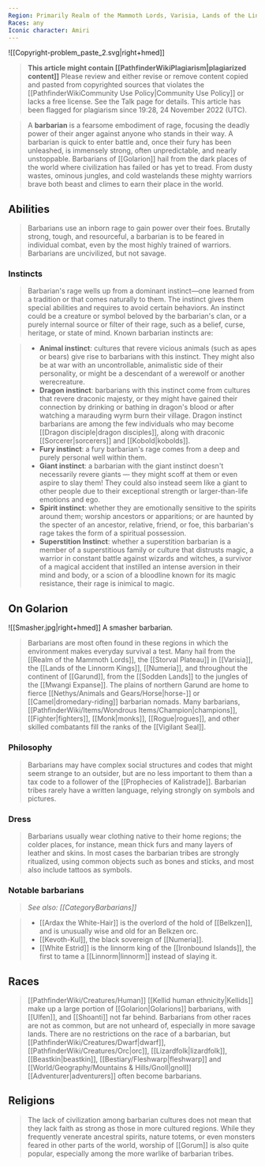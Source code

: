 ```yaml
---
Region: Primarily Realm of the Mammoth Lords, Varisia, Lands of the Linnorm Kings, Numeria, Garund
Races: any
Iconic character: Amiri
---
```


![[Copyright-problem_paste_2.svg|right+hmed]] 



> **This article might contain [[PathfinderWikiPlagiarism|plagiarized content]]**
Please review and either revise or remove content copied and pasted from copyrighted sources that violates the [[PathfinderWikiCommunity Use Policy|Community Use Policy]] or lacks a free license. See the Talk page for details.
> This article has been flagged for plagiarism since 19:28, 24 November 2022 (UTC).



> A **barbarian** is a fearsome embodiment of rage, focusing the deadly power of their anger against anyone who stands in their way. A barbarian is quick to enter battle and, once their fury has been unleashed, is immensely strong, often unpredictable, and nearly unstoppable. Barbarians of [[Golarion]] hail from the dark places of the world where civilization has failed or has yet to tread. From dusty wastes, ominous jungles, and cold wastelands these mighty warriors brave both beast and climes to earn their place in the world.



## Abilities

> Barbarians use an inborn rage to gain power over their foes. Brutally strong, tough, and resourceful, a barbarian is to be feared in individual combat, even by the most highly trained of warriors. Barbarians are uncivilized, but not savage.


### Instincts

> Barbarian's rage wells up from a dominant instinct—one learned from a tradition or that comes naturally to them. The instinct gives them special abilities and requires to avoid certain behaviors. An instinct could be a creature or symbol beloved by the barbarian's clan, or a purely internal source or filter of their rage, such as a belief, curse, heritage, or state of mind.
> Known barbarian instincts are:

> - **Animal instinct**: cultures that revere vicious animals (such as apes or bears) give rise to barbarians with this instinct. They might also be at war with an uncontrollable, animalistic side of their personality, or might be a descendant of a werewolf or another werecreature.
> - **Dragon instinct**: barbarians with this instinct come from cultures that revere draconic majesty, or they might have gained their connection by drinking or bathing in dragon's blood or after watching a marauding wyrm burn their village. Dragon instinct barbarians are among the few individuals who may become [[Dragon disciple|dragon disciples]], along with draconic [[Sorcerer|sorcerers]] and [[Kobold|kobolds]].
> - **Fury instinct**: a fury barbarian's rage comes from a deep and purely personal well within them.
> - **Giant instinct**: a barbarian with the giant instinct doesn't necessarily revere giants — they might scoff at them or even aspire to slay them! They could also instead seem like a giant to other people due to their exceptional strength or larger-than-life emotions and ego.
> - **Spirit instinct**: whether they are emotionally sensitive to the spirits around them; worship ancestors or apparitions; or are haunted by the specter of an ancestor, relative, friend, or foe, this barbarian's rage takes the form of a spiritual possession.
> - **Superstition Instinct**: whether a superstition barbarian is a member of a superstitious family or culture that distrusts magic, a warrior in constant battle against wizards and witches, a survivor of a magical accident that instilled an intense aversion in their mind and body, or a scion of a bloodline known for its magic resistance, their rage is inimical to magic.

## On Golarion

![[Smasher.jpg|right+hmed]] 
 A smasher barbarian.
> Barbarians are most often found in these regions in which the environment makes everyday survival a test. Many hail from the [[Realm of the Mammoth Lords]], the [[Storval Plateau]] in [[Varisia]], the [[Lands of the Linnorm Kings]], [[Numeria]], and throughout the continent of [[Garund]], from the [[Sodden Lands]] to the jungles of the [[Mwangi Expanse]]. The plains of northern Garund are home to fierce [[Nethys/Animals and Gears/Horse|horse-]] or [[Camel|dromedary-riding]] barbarian nomads.
> Many barbarians, [[PathfinderWiki/Items/Wondrous Items/Champion|champions]], [[Fighter|fighters]], [[Monk|monks]], [[Rogue|rogues]], and other skilled combatants fill the ranks of the [[Vigilant Seal]].


### Philosophy

> Barbarians may have complex social structures and codes that might seem strange to an outsider, but are no less important to them than a tax code to a follower of the [[Prophecies of Kalistrade]]. Barbarian tribes rarely have a written language, relying strongly on symbols and pictures.


### Dress

> Barbarians usually wear clothing native to their home regions; the colder places, for instance, mean thick furs and many layers of leather and skins. In most cases the barbarian tribes are strongly ritualized, using common objects such as bones and sticks, and most also include tattoos as symbols.


### Notable barbarians

> *See also: [[CategoryBarbarians]]*

> - [[Ardax the White-Hair]] is the overlord of the hold of [[Belkzen]], and is unusually wise and old for an Belkzen orc.
> - [[Kevoth-Kul]], the black sovereign of [[Numeria]].
> - [[White Estrid]] is the linnorm king of the [[Ironbound Islands]], the first to tame a [[Linnorm|linnorm]] instead of slaying it.

## Races

> [[PathfinderWiki/Creatures/Human]] [[Kellid human ethnicity|Kellids]] make up a large portion of [[Golarion|Golarions]] barbarians, with [[Ulfen]], and [[Shoanti]] not far behind. Barbarians from other races are not as common, but are not unheard of, especially in more savage lands.
> There are no restrictions on the race of a barbarian, but [[PathfinderWiki/Creatures/Dwarf|dwarf]], [[PathfinderWiki/Creatures/Orc|orc]], [[Lizardfolk|lizardfolk]], [[Beastkin|beastkin]], [[Bestiary/Fleshwarp|fleshwarp]] and [[World/Geography/Mountains & Hills/Gnoll|gnoll]] [[Adventurer|adventurers]] often become barbarians.


## Religions

> The lack of civilization among barbarian cultures does not mean that they lack faith as strong as those in more cultured regions. While they frequently venerate ancestral spirits, nature totems, or even monsters feared in other parts of the world, worship of [[Gorum]] is also quite popular, especially among the more warlike of barbarian tribes.








